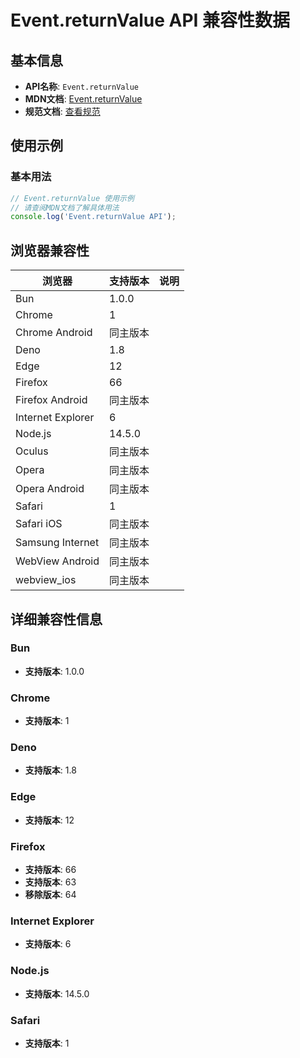# Event.returnValue API 兼容性数据

## 基本信息

- **API名称**: `Event.returnValue`
- **MDN文档**: [Event.returnValue](https://developer.mozilla.org/docs/Web/API/Event/returnValue)
- **规范文档**: [查看规范](https://dom.spec.whatwg.org/#dom-event-returnvalue)

## 使用示例

### 基本用法

```javascript
// Event.returnValue 使用示例
// 请查阅MDN文档了解具体用法
console.log('Event.returnValue API');
```

## 浏览器兼容性

| 浏览器 | 支持版本 | 说明 |
|--------|----------|------|
| Bun | 1.0.0 |  |
| Chrome | 1 |  |
| Chrome Android | 同主版本 |  |
| Deno | 1.8 |  |
| Edge | 12 |  |
| Firefox | 66 |  |
| Firefox Android | 同主版本 |  |
| Internet Explorer | 6 |  |
| Node.js | 14.5.0 |  |
| Oculus | 同主版本 |  |
| Opera | 同主版本 |  |
| Opera Android | 同主版本 |  |
| Safari | 1 |  |
| Safari iOS | 同主版本 |  |
| Samsung Internet | 同主版本 |  |
| WebView Android | 同主版本 |  |
| webview_ios | 同主版本 |  |

## 详细兼容性信息

### Bun

- **支持版本**: 1.0.0

### Chrome

- **支持版本**: 1

### Deno

- **支持版本**: 1.8

### Edge

- **支持版本**: 12

### Firefox

- **支持版本**: 66
- **支持版本**: 63
- **移除版本**: 64

### Internet Explorer

- **支持版本**: 6

### Node.js

- **支持版本**: 14.5.0

### Safari

- **支持版本**: 1

